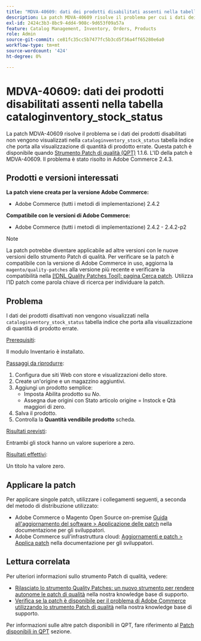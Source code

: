 ```yaml
---
title: "MDVA-40609: dati dei prodotti disabilitati assenti nella tabella cataloginventory_stock_status"
description: La patch MDVA-40609 risolve il problema per cui i dati dei prodotti disabilitati non vengono visualizzati nella tabella di indice "cataloginventory_stock_status", causando la visualizzazione di quantità di prodotti errate. Questa patch è disponibile quando è installato [Quality Patches Tool (QPT)](/help/announcements/adobe-commerce-announcements/magento-quality-patches-released-new-tool-to-self-serve-quality-patches.md) 1.1.6. L'ID della patch è MDVA-40609. Il problema è stato risolto in Adobe Commerce 2.4.3.
exl-id: 2424c3b3-8bc9-4dd4-908c-9d653f09a57a
feature: Catalog Management, Inventory, Orders, Products
role: Admin
source-git-commit: ce81fc35cc5b7477fc5b3cd5f36a4ff65280e6a0
workflow-type: tm+mt
source-wordcount: '424'
ht-degree: 0%

---
```


# MDVA-40609: dati dei prodotti disabilitati assenti nella tabella cataloginventory_stock_status

La patch MDVA-40609 risolve il problema se i dati dei prodotti disabilitati non vengono visualizzati nella `cataloginventory_stock_status` tabella indice che porta alla visualizzazione di quantità di prodotto errate. Questa patch è disponibile quando [Strumento Patch di qualità (QPT)](/help/announcements/adobe-commerce-announcements/magento-quality-patches-released-new-tool-to-self-serve-quality-patches.md) 1.1.6. L&#39;ID della patch è MDVA-40609. Il problema è stato risolto in Adobe Commerce 2.4.3.

## Prodotti e versioni interessati

**La patch viene creata per la versione Adobe Commerce:**

* Adobe Commerce (tutti i metodi di implementazione) 2.4.2

**Compatibile con le versioni di Adobe Commerce:**

* Adobe Commerce (tutti i metodi di implementazione) 2.4.2 - 2.4.2-p2

>[!NOTE]
>
>La patch potrebbe diventare applicabile ad altre versioni con le nuove versioni dello strumento Patch di qualità. Per verificare se la patch è compatibile con la versione di Adobe Commerce in uso, aggiorna la `magento/quality-patches` alla versione più recente e verificare la compatibilità nella [[!DNL Quality Patches Tool]: pagina Cerca patch](https://devdocs.magento.com/quality-patches/tool.html#patch-grid). Utilizza l’ID patch come parola chiave di ricerca per individuare la patch.

## Problema

I dati dei prodotti disattivati non vengono visualizzati nella `cataloginventory_stock_status` tabella indice che porta alla visualizzazione di quantità di prodotto errate.

<u>Prerequisiti</u>:

Il modulo Inventario è installato.

<u>Passaggi da riprodurre</u>:

1. Configura due siti Web con store e visualizzazioni dello store.
1. Create un&#39;origine e un magazzino aggiuntivi.
1. Aggiungi un prodotto semplice:
   * Imposta Abilita prodotto su *No*.
   * Assegna due origini con Stato articolo origine = Instock e Qtà maggiori di zero.
1. Salva il prodotto.
1. Controlla la **Quantità vendibile prodotto** scheda.

<u>Risultati previsti</u>:

Entrambi gli stock hanno un valore superiore a zero.

<u>Risultati effettivi</u>:

Un titolo ha valore zero.

## Applicare la patch

Per applicare singole patch, utilizzare i collegamenti seguenti, a seconda del metodo di distribuzione utilizzato:

* Adobe Commerce o Magento Open Source on-premise [Guida all&#39;aggiornamento del software > Applicazione delle patch](https://devdocs.magento.com/guides/v2.4/comp-mgr/patching/mqp.html) nella documentazione per gli sviluppatori.
* Adobe Commerce sull’infrastruttura cloud: [Aggiornamenti e patch > Applica patch](https://devdocs.magento.com/cloud/project/project-patch.html) nella documentazione per gli sviluppatori.

## Lettura correlata

Per ulteriori informazioni sullo strumento Patch di qualità, vedere:

* [Rilasciato lo strumento Quality Patches: un nuovo strumento per rendere autonome le patch di qualità](/help/announcements/adobe-commerce-announcements/magento-quality-patches-released-new-tool-to-self-serve-quality-patches.md) nella nostra knowledge base di supporto.
* [Verifica se la patch è disponibile per il problema di Adobe Commerce utilizzando lo strumento Patch di qualità](/help/support-tools/patches-available-in-qpt-tool/check-patch-for-magento-issue-with-magento-quality-patches.md) nella nostra knowledge base di supporto.

Per informazioni sulle altre patch disponibili in QPT, fare riferimento al [Patch disponibili in QPT](https://support.magento.com/hc/en-us/sections/360010506631-Patches-available-in-MQP-tool-) sezione.
